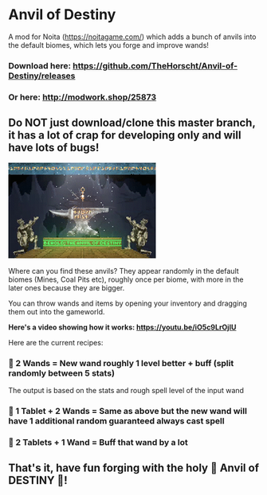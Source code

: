 # Anvil of Destiny
A mod for Noita (https://noitagame.com/) which adds a bunch of anvils into the default biomes, which lets you forge and improve wands!

### Download here: https://github.com/TheHorscht/Anvil-of-Destiny/releases 
### Or here: http://modwork.shop/25873
## Do NOT just download/clone this master branch, it has a lot of crap for developing only and will have lots of bugs!

![alt text](anvil_preview.gif "The majesticly divine anvil of destiny!")

Where can you find these anvils? They appear randomly in the default biomes (Mines, Coal Pits etc), roughly once per biome, with more in the later ones because they are bigger.

You can throw wands and items by opening your inventory and dragging them out into the gameworld.

__Here's a video showing how it works: https://youtu.be/iO5c9LrOjlU__

Here are the current recipes:
### 🌟 2 Wands = New wand roughly 1 level better + buff (split randomly between 5 stats)
The output is based on the stats and rough spell level of the input wand
### 🌟 1 Tablet + 2 Wands = Same as above but the new wand will have 1 additional random guaranteed always cast spell
### 🌟 2 Tablets + 1 Wand = Buff that wand by a lot

## That's it, have fun forging with the holy 🙏 __Anvil of DESTINY__ 🙏!

